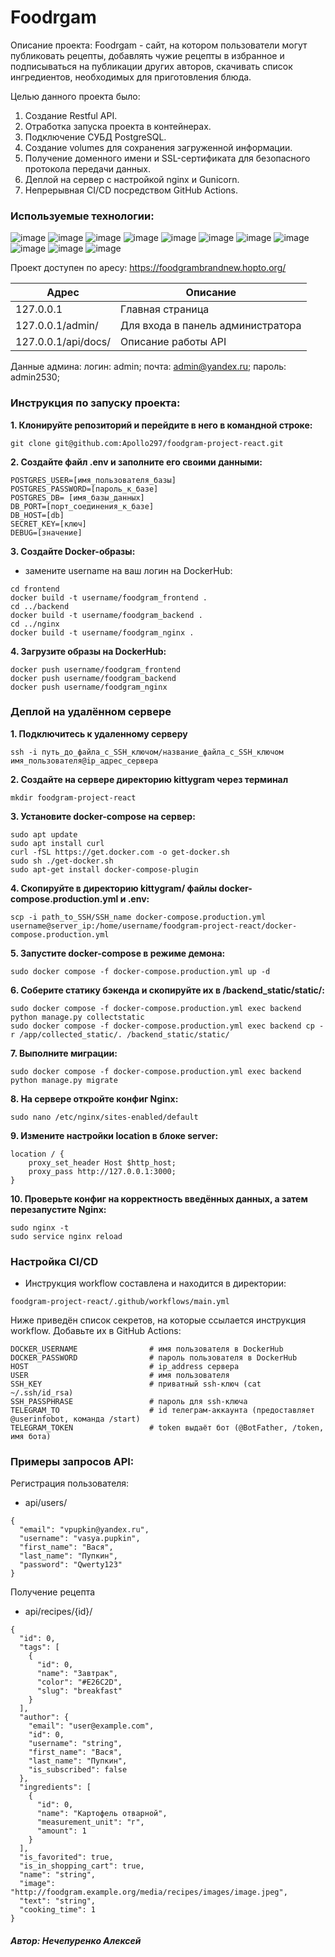 # Foodrgam

Описание проекта:
Foodrgam - сайт, на котором пользователи могут публиковать рецепты, добавлять чужие рецепты в избранное и подписываться на публикации других авторов, скачивать список ингредиентов, необходимых для приготовления блюда.

Целью данного проекта было:

1. Создание Restful API.
2. Отработка запуска проекта в контейнерах.
3. Подключение СУБД PostgreSQL.
4. Создание volumes для сохранения загруженной информации.
5. Получение доменного имени и SSL-сертификата для безопасного протокола передачи данных.
6. Деплой на сервер с настройкой nginx и Gunicorn.
7. Непрерывная CI/CD посредством GitHub Actions.

### Используемые технологии:
![image](https://img.shields.io/badge/Python-FFD43B?style=for-the-badge&logo=python&logoColor=blue)
![image](https://img.shields.io/badge/SQLite-07405E?style=for-the-badge&logo=sqlite&logoColor=white)
![image](https://img.shields.io/badge/Django-092E20?style=for-the-badge&logo=django&logoColor=green)
![image](https://img.shields.io/badge/django%20rest-ff1709?style=for-the-badge&logo=django&logoColor=white)
![image](https://img.shields.io/badge/VSCode-0078D4?style=for-the-badge&logo=visual%20studio%20code&logoColor=white)
![image](https://img.shields.io/badge/GitHub-100000?style=for-the-badge&logo=github&logoColor=white)
![image](https://img.shields.io/badge/DockerHub-1488C6?style=for-the-badge&logo=docker&logoColor=white)
![image](https://img.shields.io/badge/PostgreSQL-336791?style=for-the-badge&logo=postgresql&logoColor=white)
![image](https://img.shields.io/badge/Ubuntu-E95420?style=for-the-badge&logo=ubuntu&logoColor=white)
![image](https://img.shields.io/badge/Nginx-009639?style=for-the-badge&logo=nginx&logoColor=white)
![image](https://img.shields.io/badge/Gunicorn-00A98F?style=for-the-badge&logo=gunicorn&logoColor=white)

Проект доступен по аресу: https://foodgrambrandnew.hopto.org/

| Адрес | Описание |
|-------------|-------------|
| 127.0.0.1   | Главная страница   |
| 127.0.0.1/admin/   | Для входа в панель администратора  |
| 127.0.0.1/api/docs/   | Описание работы API  |


Данные админа:
логин: admin;
почта: admin@yandex.ru;
пароль: admin2530;

### Инструкция по запуску проекта:

**1. Клонируйте репозиторий и перейдите в него в командной строке:**
```
git clone git@github.com:Apollo297/foodgram-project-react.git
```

**2. Создайте файл .env и заполните его своими данными:**
```
POSTGRES_USER=[имя_пользователя_базы]
POSTGRES_PASSWORD=[пароль_к_базе]
POSTGRES_DB= [имя_базы_данных]
DB_PORT=[порт_соединения_к_базе]
DB_HOST=[db]
SECRET_KEY=[ключ]
DEBUG=[значение]
```

**3. Создайте Docker-образы:**

- замените username на ваш логин на DockerHub:
```
cd frontend
docker build -t username/foodgram_frontend .
cd ../backend
docker build -t username/foodgram_backend .
cd ../nginx
docker build -t username/foodgram_nginx .
```
**4. Загрузите образы на DockerHub:**
```
docker push username/foodgram_frontend
docker push username/foodgram_backend
docker push username/foodgram_nginx
```
### Деплой на удалённом сервере

**1. Подключитесь к удаленному серверу**
```
ssh -i путь_до_файла_с_SSH_ключом/название_файла_с_SSH_ключом имя_пользователя@ip_адрес_сервера 
```

**2. Создайте на сервере директорию kittygram через терминал**
```
mkdir foodgram-project-react
```

**3. Установите docker-compose на сервер:**
```
sudo apt update
sudo apt install curl
curl -fSL https://get.docker.com -o get-docker.sh
sudo sh ./get-docker.sh
sudo apt-get install docker-compose-plugin
```

**4. Скопируйте в директорию kittygram/ файлы docker-compose.production.yml и .env:**
```
scp -i path_to_SSH/SSH_name docker-compose.production.yml username@server_ip:/home/username/foodgram-project-react/docker-compose.production.yml
```

**5. Запустите docker-compose в режиме демона:**
```
sudo docker compose -f docker-compose.production.yml up -d
```

**6. Соберите статику бэкенда и скопируйте их в /backend_static/static/:**
```
sudo docker compose -f docker-compose.production.yml exec backend python manage.py collectstatic
sudo docker compose -f docker-compose.production.yml exec backend cp -r /app/collected_static/. /backend_static/static/
```

**7. Выполните миграции:**
```
sudo docker compose -f docker-compose.production.yml exec backend python manage.py migrate
```

**8. На сервере откройте конфиг Nginx:**
```
sudo nano /etc/nginx/sites-enabled/default
```

**9. Измените настройки location в блоке server:**
```
location / {
    proxy_set_header Host $http_host;
    proxy_pass http://127.0.0.1:3000;
}
```

**10. Проверьте конфиг на корректность введённых данных, а затем перезапустите Nginx:**
```
sudo nginx -t 
sudo service nginx reload
```

### Настройка CI/CD

- Инструкция workflow составлена и находится в директории:
```
foodgram-project-react/.github/workflows/main.yml
```
Ниже приведён список секретов, на которые ссылается инструкция workflow.
Добавьте их в GitHub Actions:

```
DOCKER_USERNAME                # имя пользователя в DockerHub
DOCKER_PASSWORD                # пароль пользователя в DockerHub
HOST                           # ip_address сервера
USER                           # имя пользователя
SSH_KEY                        # приватный ssh-ключ (cat ~/.ssh/id_rsa)
SSH_PASSPHRASE                 # пароль для ssh-ключа
TELEGRAM_TO                    # id телеграм-аккаунта (предоставляет @userinfobot, команда /start)
TELEGRAM_TOKEN                 # token выдаёт бот (@BotFather, /token, имя бота)
```
### Примеры запросов API:

Регистрация пользователя:
- api/users/
```
{
  "email": "vpupkin@yandex.ru",
  "username": "vasya.pupkin",
  "first_name": "Вася",
  "last_name": "Пупкин",
  "password": "Qwerty123"
}
```
Получение рецепта
- api/recipes/{id}/
```
{
  "id": 0,
  "tags": [
    {
      "id": 0,
      "name": "Завтрак",
      "color": "#E26C2D",
      "slug": "breakfast"
    }
  ],
  "author": {
    "email": "user@example.com",
    "id": 0,
    "username": "string",
    "first_name": "Вася",
    "last_name": "Пупкин",
    "is_subscribed": false
  },
  "ingredients": [
    {
      "id": 0,
      "name": "Картофель отварной",
      "measurement_unit": "г",
      "amount": 1
    }
  ],
  "is_favorited": true,
  "is_in_shopping_cart": true,
  "name": "string",
  "image": "http://foodgram.example.org/media/recipes/images/image.jpeg",
  "text": "string",
  "cooking_time": 1
}
```

##### Автор: Нечепуренко Алексей
